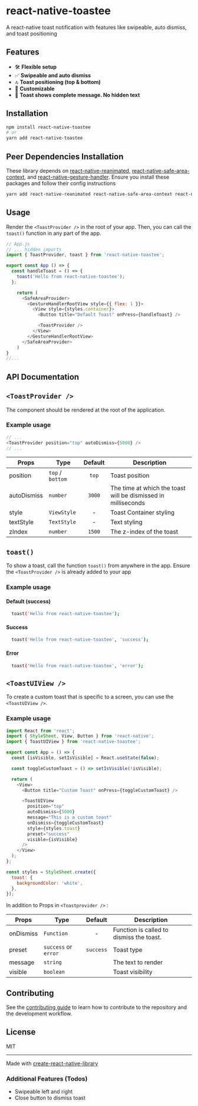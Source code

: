 # react-native-toastee

A react-native toast notification with features like swipeable, auto dismiss, and toast positioning

## Features

- 🛠️ **Flexible setup**
- ✅ **Swipeable and auto dismiss**
- 🔝 **Toast positioning (top & bottom)**
- 💅 **Customizable**
- 🙈 **Toast shows complete message. No hidden text**

## Installation

```sh
npm install react-native-toastee
# or
yarn add react-native-toastee
```

## Peer Dependencies Installation

These library depends on [react-native-reanimated](https://docs.swmansion.com/react-native-reanimated/docs/fundamentals/getting-started/), [react-native-safe-area-context](https://www.npmjs.com/package/react-native-safe-area-context), and [react-native-gesture-handler](https://docs.swmansion.com/react-native-gesture-handler/docs/fundamentals/installation). Ensure you install these packages and follow their config instructions

```sh
yarn add react-native-reanimated react-native-safe-area-context react-native-gesture-handler
```

## Usage

Render the `<ToastProvider />` in the root of your app. Then, you can call the `toast()` function in any part of the app.

```js
// App.js
// ... hidden imports
import { ToastProvider, toast } from 'react-native-toastee';

export const App () => {
  const handleToast = () => {
    toast('Hello from react-native-toastee');
  };

    return (
      <SafeAreaProvider>
        <GestureHandlerRootView style={{ flex: 1 }}>
          <View style={styles.container}>
            <Button title="Default Toast" onPress={handleToast} />

            <ToastProvider />
          </View>
        </GestureHandlerRootView>
      </SafeAreaProvider>
    )
}
//...
```

## API Documentation

## `<ToastProvider />`

The component should be rendered at the root of the application.

### Example usage

```js
// ...
<ToastProvider position="top" autoDismiss={5000} />
// ...
```

| Props       | Type             | Default | Description                                                   |
| ----------- | ---------------- | :-----: | ------------------------------------------------------------- |
| position    | `top` / `bottom` |  `top`  | Toast position                                                |
| autoDismiss | `number`         | `3000`  | The time at which the toast will be dismissed in milliseconds |
| style       | `ViewStyle`      |    -    | Toast Container styling                                       |
| textStyle   | `TextStyle`      |    -    | Text styling                                                  |
| zIndex      | `number`         | `1500`  | The z-index of the toast                                      |

## `toast()`

To show a toast, call the function `toast()` from anywhere in the app. Ensure the `<ToastProvider />` is already added to your app

### Example usage

#### Default (success)

```sh
  toast('Hello from react-native-toastee');
```

#### Success

```sh
  toast('Hello from react-native-toastee', 'success');
```

#### Error

```sh
  toast('Hello from react-native-toastee', 'error');
```

## `<ToastUIView />`

To create a custom toast that is specific to a screen, you can use the `<ToastUIView />`.

### Example usage

```js
import React from 'react';
import { StyleSheet, View, Button } from 'react-native';
import { ToastUIView } from 'react-native-toastee';

export const App = () => {
  const [isVisible, setIsVisible] = React.useState(false);

  const toggleCustomToast = () => setIsVisible(!isVisible);

  return (
    <View>
      <Button title="Custom Toast" onPress={toggleCustomToast} />

      <ToastUIView
        position="top"
        autoDismiss={5000}
        message="This is a custom toast"
        onDismiss={toggleCustomToast}
        style={styles.toast}
        preset="success"
        visible={isVisible}
      />
    </View>
  );
};

const styles = StyleSheet.create({
  toast: {
    backgroundColor: 'white',
  },
});
```

In addition to Props in `<Toastprovider />` :

| Props     | Type                 |  Default  | Description                              |
| --------- | -------------------- | :-------: | ---------------------------------------- |
| onDismiss | `Function`           |     -     | Function is called to dismiss the toast. |
| preset    | `success` or `error` | `success` | Toast type                               |
| message   | `string`             |           | The text to render                       |
| visible   | `boolean`            |           | Toast visibility                         |

## Contributing

See the [contributing guide](CONTRIBUTING.md) to learn how to contribute to the repository and the development workflow.

## License

MIT

---

Made with [create-react-native-library](https://github.com/callstack/react-native-builder-bob)

### Additional Features (Todos)

- Swipeable left and right
- Close button to dismiss toast
